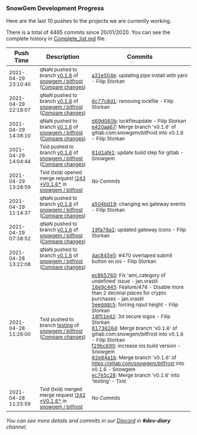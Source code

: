 
### SnowGem Development Progress

Here are the last 10 pushes to the projects we are currently working.

There is a total of 4465 commits since 20/01/2020. You can see the complete history in
 [Complete_list.md](Complete_list.md) file.

| Push Time | Description | Commits |
| --- | --- | --- |
| <sub>2021-04-29 23:10:40</sub> | <sub>qNaN pushed to branch [v0\.1\.6](https://gitlab.com/snowgem/bitfrost/commits/v0.1.6) of [snowgem / bitfrost](https://gitlab.com/snowgem/bitfrost) ([Compare changes](https://gitlab.com/snowgem/bitfrost/compare/6c77c8d124568ab27f41b9c07693017611baec8f...a31e504ec7e1f55b0e0c020fae459c9d47a0c8ae))</sub> | <sub>[a31e504e](https://gitlab.com/snowgem/bitfrost/-/commit/a31e504ec7e1f55b0e0c020fae459c9d47a0c8ae): updating pipe install with yarn - Filip Storkan</sub> |
| <sub>2021-04-29 22:18:07</sub> | <sub>qNaN pushed to branch [v0\.1\.6](https://gitlab.com/snowgem/bitfrost/commits/v0.1.6) of [snowgem / bitfrost](https://gitlab.com/snowgem/bitfrost) ([Compare changes](https://gitlab.com/snowgem/bitfrost/compare/e420aa6793db6a714775a2480141a8bc47b88551...6c77c8d124568ab27f41b9c07693017611baec8f))</sub> | <sub>[6c77c8d1](https://gitlab.com/snowgem/bitfrost/-/commit/6c77c8d124568ab27f41b9c07693017611baec8f): removing lockfile - Filip Storkan</sub> |
| <sub>2021-04-29 14:38:10</sub> | <sub>qNaN pushed to branch [v0\.1\.6](https://gitlab.com/snowgem/bitfrost/commits/v0.1.6) of [snowgem / bitfrost](https://gitlab.com/snowgem/bitfrost) ([Compare changes](https://gitlab.com/snowgem/bitfrost/compare/81d1afe1071cb7f393126b979d65249f461a138c...e420aa6793db6a714775a2480141a8bc47b88551))</sub> | <sub>[d69d060b](https://gitlab.com/snowgem/bitfrost/-/commit/d69d060b212e985ce8625f4572c2819c8c2525a0): lockfileupdate - Filip Storkan<br>[e420aa67](https://gitlab.com/snowgem/bitfrost/-/commit/e420aa6793db6a714775a2480141a8bc47b88551): Merge branch 'v0.1.6' of gitlab.com:snowgem/bitfrost into v0.1.6 - Filip Storkan</sub> |
| <sub>2021-04-29 14:04:44</sub> | <sub>Txid pushed to branch [v0\.1\.6](https://gitlab.com/snowgem/bitfrost/commits/v0.1.6) of [snowgem / bitfrost](https://gitlab.com/snowgem/bitfrost) ([Compare changes](https://gitlab.com/snowgem/bitfrost/compare/a504bd1979a8a7f8432669d449ab6b82e8bedf54...81d1afe1071cb7f393126b979d65249f461a138c))</sub> | <sub>[81d1afe1](https://gitlab.com/snowgem/bitfrost/-/commit/81d1afe1071cb7f393126b979d65249f461a138c): update build step for gitlab - Snowgem</sub> |
| <sub>2021-04-29 13:28:59</sub> | <sub>Txid (txid) opened merge request [\!243 \*V0\.1\.6\*](https://gitlab.com/snowgem/bitfrost/-/merge_requests/243) in [snowgem / bitfrost](https://gitlab.com/snowgem/bitfrost)</sub> | <sub>_No Commits_</sub> |
| <sub>2021-04-29 11:14:37</sub> | <sub>qNaN pushed to branch [v0\.1\.6](https://gitlab.com/snowgem/bitfrost/commits/v0.1.6) of [snowgem / bitfrost](https://gitlab.com/snowgem/bitfrost) ([Compare changes](https://gitlab.com/snowgem/bitfrost/compare/19fa78a17f7cbf3832a6354bb13985db7372ae40...a504bd1979a8a7f8432669d449ab6b82e8bedf54))</sub> | <sub>[a504bd19](https://gitlab.com/snowgem/bitfrost/-/commit/a504bd1979a8a7f8432669d449ab6b82e8bedf54): changing ws gateway events - Filip Storkan</sub> |
| <sub>2021-04-29 07:38:52</sub> | <sub>qNaN pushed to branch [v0\.1\.6](https://gitlab.com/snowgem/bitfrost/commits/v0.1.6) of [snowgem / bitfrost](https://gitlab.com/snowgem/bitfrost) ([Compare changes](https://gitlab.com/snowgem/bitfrost/compare/4ac845e55b6145bc23542f087a2aace9166850eb...19fa78a17f7cbf3832a6354bb13985db7372ae40))</sub> | <sub>[19fa78a1](https://gitlab.com/snowgem/bitfrost/-/commit/19fa78a17f7cbf3832a6354bb13985db7372ae40): updated gateway icons - Filip Storkan</sub> |
| <sub>2021-04-28 13:22:08</sub> | <sub>qNaN pushed to branch [v0\.1\.6](https://gitlab.com/snowgem/bitfrost/commits/v0.1.6) of [snowgem / bitfrost](https://gitlab.com/snowgem/bitfrost) ([Compare changes](https://gitlab.com/snowgem/bitfrost/compare/82e84a1b5f1ad4a9fe291955c09a6b1cab9315ca...4ac845e55b6145bc23542f087a2aace9166850eb))</sub> | <sub>[4ac845e5](https://gitlab.com/snowgem/bitfrost/-/commit/4ac845e55b6145bc23542f087a2aace9166850eb): #470 overlaped submit button on ios - Filip Storkan</sub> |
| <sub>2021-04-28 11:26:00</sub> | <sub>Txid pushed to branch [testing](https://gitlab.com/snowgem/bitfrost/commits/testing) of [snowgem / bitfrost](https://gitlab.com/snowgem/bitfrost) ([Compare changes](https://gitlab.com/snowgem/bitfrost/compare/4bd24c5b19cd5ea9e9d6b83c9a2453c40dd038c2...ec7e5c285ad1835cac47d323055c0d3361bcafdc))</sub> | <sub>[ec865760](https://gitlab.com/snowgem/bitfrost/-/commit/ec865760eb8a4685bda21edfce4dcb2ab0ed2a85): Fix 'aml_category of undefined' issue - jan.vrastil<br>[16e9c445](https://gitlab.com/snowgem/bitfrost/-/commit/16e9c445274a72f7a14cb7fe2b278bbd2ce44fa6): Feature/476 - Disable more than 2 decimal places for crypto purchases - jan.vrastil<br>[5eedddc5](https://gitlab.com/snowgem/bitfrost/-/commit/5eedddc5e74ec35c681e77872d5f80e2140418ed): forcing niput height - Filip Storkan<br>[18f51e42](https://gitlab.com/snowgem/bitfrost/-/commit/18f51e42b5f6e9ba5eada5b4cc1616bb54b5f01c): 3d secure logos - Filip Storkan<br>[81736264](https://gitlab.com/snowgem/bitfrost/-/commit/817362645ec80caf485c50432063a9cafbfc3e84): Merge branch 'v0.1.6' of gitlab.com:snowgem/bitfrost into v0.1.6 - Filip Storkan<br>[f29bc690](https://gitlab.com/snowgem/bitfrost/-/commit/f29bc690f655ec864c5381c28fc3369436903301): increase ios  build  version - Snowgem<br>[82e84a1b](https://gitlab.com/snowgem/bitfrost/-/commit/82e84a1b5f1ad4a9fe291955c09a6b1cab9315ca): Merge branch 'v0.1.6' of https://gitlab.com/snowgem/bitfrost into v0.1.6 - Snowgem<br>[ec7e5c28](https://gitlab.com/snowgem/bitfrost/-/commit/ec7e5c285ad1835cac47d323055c0d3361bcafdc): Merge branch 'v0.1.6' into 'testing' - Txid</sub> |
| <sub>2021-04-28 11:25:59</sub> | <sub>Txid (txid) merged merge request [\!242 \*V0\.1\.6\*](https://gitlab.com/snowgem/bitfrost/-/merge_requests/242) in [snowgem / bitfrost](https://gitlab.com/snowgem/bitfrost)</sub> | <sub>_No Commits_</sub> |

_You can see more details and commits in our [Discord](https://discord.gg/zumGnbg) in **#dev-diary** channel._
